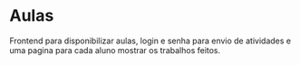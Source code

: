 # Aulas
Frontend para disponibilizar aulas, login e senha para envio de atividades e uma pagina para cada aluno mostrar os trabalhos feitos.
